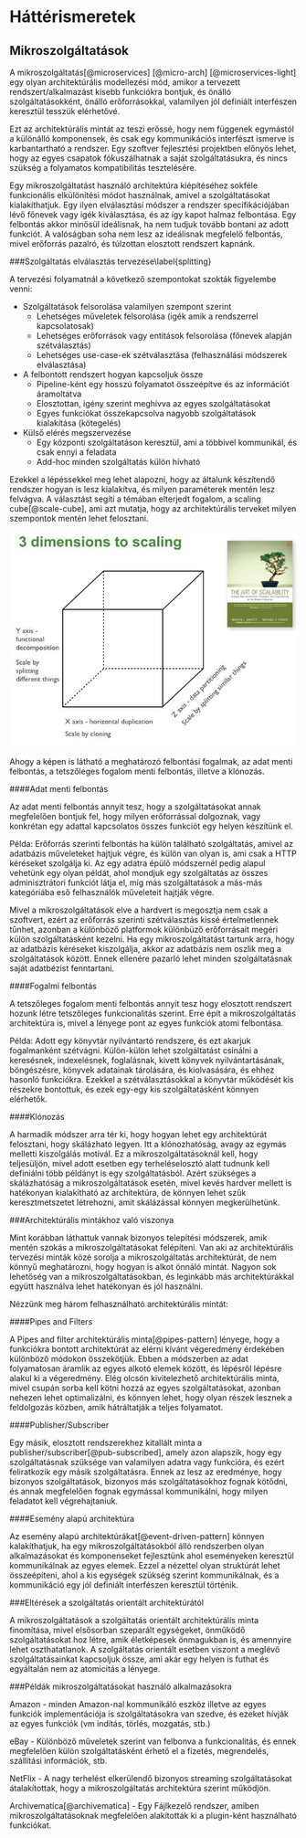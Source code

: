 Háttérismeretek
===============

Mikroszolgáltatások
-------------------

A mikroszolgáltatás[@microservices] [@micro-arch] [@microservices-light] egy olyan architektúrális modellezési mód, amikor a tervezett rendszert/alkalmazást kisebb funkciókra bontjuk, és önálló szolgáltatásokként, önálló erőforrásokkal, valamilyen jól definiált interfészen keresztül tesszük elérhetővé.

Ezt az architektúrális mintát az teszi erőssé, hogy nem függenek egymástól a különálló komponensek, és csak egy kommunikációs interfészt ismerve is karbantartható a rendszer. Egy szoftver fejlesztési projektben előnyös lehet, hogy az egyes csapatok fókuszálhatnak a saját szolgáltatásukra, és nincs szükség a folyamatos kompatibilitás tesztelésére.

Egy mikroszolgáltatást használó architektúra kiépítéséhez sokféle funkcionális elkülönítési módot használnak, amivel a szolgáltatásokat kialakíthatjuk. Egy ilyen elválasztásí módszer a rendszer specifikációjában lévő főnevek vagy igék kiválasztása, és az így kapot halmaz felbontása. Egy felbontás akkor minősül ideálisnak, ha nem tudjuk tovább bontani az adott funkciót. A valóságban soha nem lesz az ideálisnak megfelelő felbontás, mivel erőforrás pazalró, és túlzottan elosztott rendszert kapnánk.

###Szolgáltatás elválasztás tervezése\label{splitting}

A tervezési folyamatnál a következő szempontokat szokták figyelembe venni:

* Szolgáltatások felsorolása valamilyen szempont szerint
    - Lehetséges műveletek felsorolása (igék amik a rendszerrel kapcsolatosak)
    - Lehetséges erőforrások vagy entitások felsorolása (főnevek alapján szétválasztás)
    - Lehetséges use-case-ek szétválasztása (felhasználási módszerek elválasztása)
* A felbontott rendszert hogyan kapcsoljuk össze
    - Pipeline-ként egy hosszú folyamatot összeépítve és az információt áramoltatva
    - Elosztottan, igény szerint meghívva az egyes szolgáltatásokat
    - Egyes funkciókat összekapcsolva nagyobb szolgáltatások kialakítása (kötegelés)
* Külső elérés megszervezése
    - Egy központi szolgáltatáson keresztül, ami a többivel kommunikál, és csak ennyi a feladata
    - Add-hoc minden szolgáltatás külön hívható

Ezekkel a lépéssekkel meg lehet alapozni, hogy az általunk készítendő rendszer hogyan is lesz kialakítva, és milyen paraméterek mentén lesz felvágva. A választást segíti a témában elterjedt fogalom, a scaling cube[@scale-cube], ami azt mutatja, hogy az architektúrális terveket milyen szempontok mentén lehet felosztani.

![Scaling Cube](img/ScaleCude.jpg)

Ahogy a képen is látható a meghatározó felbontási fogalmak, az adat menti felbontás, a tetszőleges fogalom menti felbontás, illetve a klónozás.

####Adat menti felbontás

Az adat menti felbontás annyit tesz, hogy a szolgáltatásokat annak megfelelően bontjuk fel, hogy milyen erőforrással dolgoznak, vagy konkrétan egy adattal kapcsolatos összes funkciót egy helyen készítünk el.

Példa: Erőforrás szerinti felbontás ha külön található szolgáltatás, amivel az adatbázis műveleteket hajtjuk végre, és külön van olyan is, ami csak a HTTP kéréseket szolgálja ki. Az egy adatra épülő módszernél pedig alapul vehetünk egy olyan példát, ahol mondjuk egy szolgáltatás az összes adminisztrátori funkciót látja el, míg más szolgáltatások a más-más kategóriába eső felhasználók műveleteit hajtják végre.

Mivel a mikroszolgáltatások elve a hardvert is megosztja nem csak a szoftvert, ezért az erőforrás szerinti szétválasztás kissé értelmetlennek tűnhet, azonban a különböző platformok különbüző erőforrásait megéri külön szolgáltatásként kezelni. Ha egy mikroszolgáltatást tartunk arra, hogy az adatbázis kéréseket kiszolgálja, akkor az adatbázis nem oszlik meg a szolgáltatások között. Ennek ellenére pazarló lehet minden szolgáltatásnak saját adatbézist fenntartani.

####Fogalmi felbontás

A tetszőleges fogalom menti felbontás annyit tesz hogy elosztott rendszert hozunk létre tetszőleges funkcionalitás szerint. Erre épít a mikroszolgáltatás architektúra is, mivel a lényege pont az egyes funkciók atomi felbontása.

Példa: Adott egy könyvtár nyilvántartó rendszere, és ezt akarjuk fogalmanként szétvágni. Külön-külön lehet szolgáltatást csinálni a keresésnek, indexelésnek, foglalásnak, kivett könyvek nyilvántartásának, böngészésre, könyvek adatainak tárolására, és kiolvasására, és ehhez hasonló funkciókra. Ezekkel a szétválasztásokkal a könyvtár működését kis részekre bontottuk, és ezek egy-egy kis szolgáltatásként könnyen elérhetők.

####Klónozás

A harmadik módszer arra tér ki, hogy hogyan lehet egy architektúrát felosztani, hogy skálázható legyen. Itt a klónozhatóság, avagy az egymás melletti kiszolgálás motivál. Ez a mikroszolgáltatásoknál kell, hogy teljesüljön, mivel adott esetben egy terheléselosztó alatt tudnunk kell definiálni több példányt is egy szolgáltatásból. Azért szükséges a skálázhatóság a mikroszolgáltatások esetén, mivel kevés hardver mellett is hatékonyan kialakítható az architektúra, de könnyen lehet szűk keresztmetszetet létrehozni, amit skálázással könnyen megkerülhetünk.

###Architektúrális mintákhoz való viszonya

Mint korábban láthattuk vannak bizonyos telepítési módszerek, amik mentén szokás a mikroszolgáltatásokat felépíteni. Van aki az architektúrális tervezési minták közé sorolja a mikroszolgáltatás architektúrát, de nem könnyű meghatározni, hogy hogyan is alkot önnáló mintát. Nagyon sok lehetőség van a mikroszolgáltatásokban, és leginkább más architektúrákkal együtt használva lehet hatékonyan és jól használni.

Nézzünk meg három felhasználható architektúrális mintát:

####Pipes and Filters

A Pipes and filter architektúrális minta[@pipes-pattern] lényege, hogy a funkciókra bontott architektúrát az elérni kívánt végeredmény érdekében különböző módokon összekötjük. Ebben a módszerben az adat folyamatosan áramlik az egyes alkotó elemek között, és lépésről lépésre alakul ki a végeredmény. Elég olcsón kivitelezhető architektúrális minta, mivel csupán sorba kell kötni hozzá az egyes szolgáltatásokat, azonban nehezen lehet optimalizálni, és könnyen lehet, hogy olyan részek lesznek a feldolgozás közben, amik hátráltatják a teljes folyamatot.

####Publisher/Subscriber

Egy másik, elosztott rendszerekhez kitallált minta a publisher/subscriber[@pub-subscribed], amely azon alapszik, hogy egy szolgáltatásnak szüksége van valamilyen adatra vagy funkcióra, és ezért feliratkozik egy másik szolgáltatásra. Ennek az lesz az eredménye, hogy bizonyos szolgáltatások, bizonyos más szolgáltatásokhoz fognak kötődni, és annak megfelelően fognak egymással kommunikálni, hogy milyen feladatot kell végrehajtaniuk.

####Esemény alapú architektúra

Az esemény alapú architektúrákat[@event-driven-pattern] könnyen kalakíthatjuk, ha egy mikroszolgáltatásokból álló rendszerben olyan alkalmazásokat és komponenseket fejlesztünk ahol eseményeken keresztül kommunikálnak az egyes elemek. Ezzel a nézettel olyan struktúrát lehet összeépíteni, ahol a kis egységek szükség szerint kommunikálnak, és a kommunikáció egy jól definiált interfészen keresztül történik.

###Eltérések a szolgáltatás orientált architektúrától

A mikroszolgáltatások a szolgáltatás orientált architektúrális minta finomítása, mivel elsősorban szeparált egységeket, önműködő szolgáltatásokat hoz létre, amik életképesek önmagukban is, és amennyire lehet oszthatatlanok. A szolgáltatás orientált esetben viszont a meglévő szolgáltatásainkat kapcsoljuk össze, ami akár egy helyen is futhat és egyáltalán nem az atomicitás a lényege.

###Példák mikroszolgáltatásokat használó alkalmazásokra

Amazon - minden Amazon-nal kommunikáló eszköz illetve az egyes funkciók implementációja is szolgáltatásokra van szedve, és ezeket hívják az egyes funkciók (vm indítás, törlés, mozgatás, stb.)

eBay - Különböző műveletek szerint van felbonva a funkcionalitás, és ennek megfelelően külön szolgáltatásként érhető el a fizetés, megrendelés, szállítási információk, stb.

NetFlix - A nagy terhelést elkerülendő bizonyos streaming szolgáltatásokat átalakítottak, hogy a mikroszolgáltatás architektúra szerint működjön.

Archivematica[@archivematica] - Egy Fájlkezelő rendszer, amiben mikroszolgáltatásoknak megfelelően alakították ki a plugin-ként használható funkciókat.
